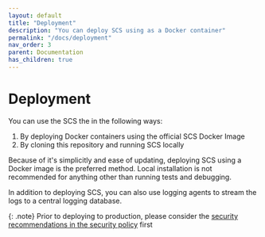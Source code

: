 ```yaml
---
layout: default
title: "Deployment"
description: "You can deploy SCS using as a Docker container"
permalink: "/docs/deployment"
nav_order: 3
parent: Documentation
has_children: true
---
```

# Deployment
You can use the SCS the in the following ways: 
1. By deploying Docker containers using the official SCS Docker Image
2. By cloning this repository and running SCS locally

Because of it's simplicitly and ease of updating, deploying SCS using a Docker
image is the preferred method. Local installation is not recommended for
anything other than running tests and debugging.

In addition to deploying SCS, you can also use logging agents to stream the
logs to a central logging database.

{: .note}
Prior to deploying to production, please consider the
[security recommendations in the security policy](https://github.com/simple-configuration-server/simple-configuration-server/security/policy#3-securing-scs-deployments)
first
